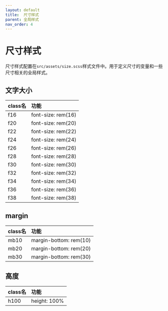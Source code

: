 ```yaml
---
layout: default
title:  尺寸样式
parent: 全局样式
nav_order: 4
---
```


# 尺寸样式

尺寸样式配置在`src/assets/size.scss`样式文件中。用于定义尺寸的变量和一些尺寸相关的全局样式。

## 文字大小

|class名| 功能 |
|:---|:---|
| f16 | font-size: rem(16) |
| f20 | font-size: rem(20) |
| f22 | font-size: rem(22) |
| f24 | font-size: rem(24) |
| f26 | font-size: rem(26) |
| f28 | font-size: rem(28) |
| f30 | font-size: rem(30) |
| f32 | font-size: rem(32) |
| f34 | font-size: rem(34) |
| f36 | font-size: rem(36) |
| f38 | font-size: rem(38) |

## margin

|class名| 功能 |
|:---|:---|
| mb10 | margin-bottom: rem(10) |
| mb20 | margin-bottom: rem(20) |
| mb30 | margin-bottom: rem(30) |

## 高度

| class名| 功能 |
|:---|:---|
| h100 | height: 100% |